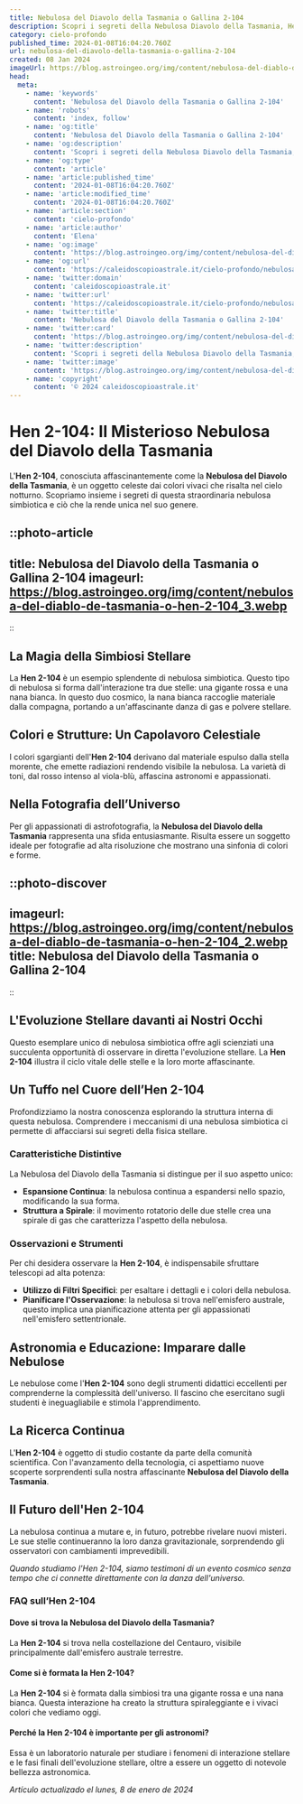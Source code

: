 ```yaml
---
title: Nebulosa del Diavolo della Tasmania o Gallina 2-104
description: Scopri i segreti della Nebulosa Diavolo della Tasmania, Hen 2-104, un gioiello celeste nella nostra guida esperta. Incanto astrale rivelato!
category: cielo-profondo
published_time: 2024-01-08T16:04:20.760Z
url: nebulosa-del-diavolo-della-tasmania-o-gallina-2-104
created: 08 Jan 2024
imageUrl: https://blog.astroingeo.org/img/content/nebulosa-del-diablo-de-tasmania-o-hen-2-104_3.webp
head:
  meta:
    - name: 'keywords'
      content: 'Nebulosa del Diavolo della Tasmania o Gallina 2-104'
    - name: 'robots'
      content: 'index, follow'
    - name: 'og:title'
      content: 'Nebulosa del Diavolo della Tasmania o Gallina 2-104'
    - name: 'og:description'
      content: 'Scopri i segreti della Nebulosa Diavolo della Tasmania, Hen 2-104, un gioiello celeste nella nostra guida esperta. Incanto astrale rivelato!'
    - name: 'og:type'
      content: 'article'
    - name: 'article:published_time'
      content: '2024-01-08T16:04:20.760Z'
    - name: 'article:modified_time'
      content: '2024-01-08T16:04:20.760Z'
    - name: 'article:section'
      content: 'cielo-profondo'
    - name: 'article:author'
      content: 'Elena'
    - name: 'og:image'
      content: 'https://blog.astroingeo.org/img/content/nebulosa-del-diablo-de-tasmania-o-hen-2-104_3.webp'
    - name: 'og:url'
      content: 'https://caleidoscopioastrale.it/cielo-profondo/nebulosa-del-diavolo-della-tasmania-o-gallina-2-104'
    - name: 'twitter:domain'
      content: 'caleidoscopioastrale.it'
    - name: 'twitter:url'
      content: 'https://caleidoscopioastrale.it/cielo-profondo/nebulosa-del-diavolo-della-tasmania-o-gallina-2-104'
    - name: 'twitter:title'
      content: 'Nebulosa del Diavolo della Tasmania o Gallina 2-104'
    - name: 'twitter:card'
      content: 'https://blog.astroingeo.org/img/content/nebulosa-del-diablo-de-tasmania-o-hen-2-104_3.webp'
    - name: 'twitter:description'
      content: 'Scopri i segreti della Nebulosa Diavolo della Tasmania, Hen 2-104, un gioiello celeste nella nostra guida esperta. Incanto astrale rivelato!'
    - name: 'twitter:image'
      content: 'https://blog.astroingeo.org/img/content/nebulosa-del-diablo-de-tasmania-o-hen-2-104_3.webp'
    - name: 'copyright'
      content: '© 2024 caleidoscopioastrale.it'
---
```

# Hen 2-104: Il Misterioso Nebulosa del Diavolo della Tasmania

L'**Hen 2-104**, conosciuta affascinantemente come la **Nebulosa del Diavolo della Tasmania**, è un oggetto celeste dai colori vivaci che risalta nel cielo notturno. Scopriamo insieme i segreti di questa straordinaria nebulosa simbiotica e ciò che la rende unica nel suo genere.

::photo-article
---
title: Nebulosa del Diavolo della Tasmania o Gallina 2-104
imageurl: https://blog.astroingeo.org/img/content/nebulosa-del-diablo-de-tasmania-o-hen-2-104_3.webp
---
::

## La Magia della Simbiosi Stellare
La **Hen 2-104** è un esempio splendente di nebulosa simbiotica. Questo tipo di nebulosa si forma dall'interazione tra due stelle: una gigante rossa e una nana bianca. In questo duo cosmico, la nana bianca raccoglie materiale dalla compagna, portando a un'affascinante danza di gas e polvere stellare.

## Colori e Strutture: Un Capolavoro Celestiale
I colori sgargianti dell'**Hen 2-104** derivano dal materiale espulso dalla stella morente, che emette radiazioni rendendo visibile la nebulosa. La varietà di toni, dal rosso intenso al viola-blù, affascina astronomi e appassionati.

## Nella Fotografia dell’Universo
Per gli appassionati di astrofotografia, la **Nebulosa del Diavolo della Tasmania** rappresenta una sfida entusiasmante. Risulta essere un soggetto ideale per fotografie ad alta risoluzione che mostrano una sinfonia di colori e forme.

::photo-discover
---
imageurl: https://blog.astroingeo.org/img/content/nebulosa-del-diablo-de-tasmania-o-hen-2-104_2.webp
title: Nebulosa del Diavolo della Tasmania o Gallina 2-104
---
::

## L'Evoluzione Stellare davanti ai Nostri Occhi
Questo esemplare unico di nebulosa simbiotica offre agli scienziati una succulenta opportunità di osservare in diretta l'evoluzione stellare. La **Hen 2-104** illustra il ciclo vitale delle stelle e la loro morte affascinante.

## Un Tuffo nel Cuore dell’Hen 2-104
Profondizziamo la nostra conoscenza esplorando la struttura interna di questa nebulosa. Comprendere i meccanismi di una nebulosa simbiotica ci permette di affacciarsi sui segreti della fisica stellare.

### Caratteristiche Distintive
La Nebulosa del Diavolo della Tasmania si distingue per il suo aspetto unico:

- **Espansione Continua**: la nebulosa continua a espandersi nello spazio, modificando la sua forma.
- **Struttura a Spirale**: il movimento rotatorio delle due stelle crea una spirale di gas che caratterizza l'aspetto della nebulosa.

### Osservazioni e Strumenti
Per chi desidera osservare la **Hen 2-104**, è indispensabile sfruttare telescopi ad alta potenza:

- **Utilizzo di Filtri Specifici**: per esaltare i dettagli e i colori della nebulosa.
- **Pianificare l'Osservazione**: la nebulosa si trova nell'emisfero australe, questo implica una pianificazione attenta per gli appassionati nell'emisfero settentrionale.

## Astronomia e Educazione: Imparare dalle Nebulose
Le nebulose come l'**Hen 2-104** sono degli strumenti didattici eccellenti per comprenderne la complessità dell'universo. Il fascino che esercitano sugli studenti è ineguagliabile e stimola l'apprendimento.

## La Ricerca Continua
L'**Hen 2-104** è oggetto di studio costante da parte della comunità scientifica. Con l'avanzamento della tecnologia, ci aspettiamo nuove scoperte sorprendenti sulla nostra affascinante **Nebulosa del Diavolo della Tasmania**.

## Il Futuro dell'Hen 2-104
La nebulosa continua a mutare e, in futuro, potrebbe rivelare nuovi misteri. Le sue stelle continueranno la loro danza gravitazionale, sorprendendo gli osservatori con cambiamenti imprevedibili.

*Quando studiamo l'Hen 2-104, siamo testimoni di un evento cosmico senza tempo che ci connette direttamente con la danza dell'universo.*

### FAQ sull’Hen 2-104
#### Dove si trova la Nebulosa del Diavolo della Tasmania?
La **Hen 2-104** si trova nella costellazione del Centauro, visibile principalmente dall'emisfero australe terrestre.

#### Come si è formata la Hen 2-104?
La **Hen 2-104** si è formata dalla simbiosi tra una gigante rossa e una nana bianca. Questa interazione ha creato la struttura spiraleggiante e i vivaci colori che vediamo oggi.

#### Perché la Hen 2-104 è importante per gli astronomi?
Essa è un laboratorio naturale per studiare i fenomeni di interazione stellare e le fasi finali dell'evoluzione stellare, oltre a essere un oggetto di notevole bellezza astronomica.

_Artículo actualizado el lunes, 8 de enero de 2024_